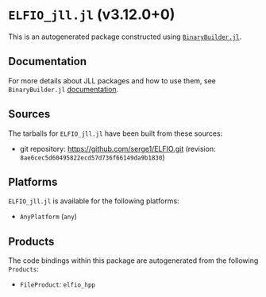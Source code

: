 # `ELFIO_jll.jl` (v3.12.0+0)

This is an autogenerated package constructed using [`BinaryBuilder.jl`](https://github.com/JuliaPackaging/BinaryBuilder.jl).

## Documentation

For more details about JLL packages and how to use them, see `BinaryBuilder.jl` [documentation](https://docs.binarybuilder.org/stable/jll/).

## Sources

The tarballs for `ELFIO_jll.jl` have been built from these sources:

* git repository: https://github.com/serge1/ELFIO.git (revision: `8ae6cec5d60495822ecd57d736f66149da9b1830`)

## Platforms

`ELFIO_jll.jl` is available for the following platforms:

* `AnyPlatform` (`any`)

## Products

The code bindings within this package are autogenerated from the following `Products`:

* `FileProduct`: `elfio_hpp`
